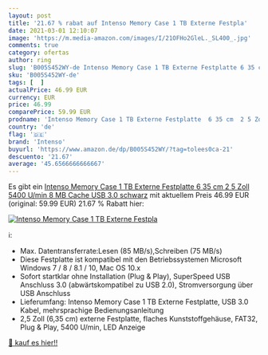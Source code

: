 ```yaml
---
layout: post
title: '21.67 % rabat auf Intenso Memory Case 1 TB Externe Festpla'
date: 2021-03-01 12:10:07
image: 'https://m.media-amazon.com/images/I/21OFHo2GleL._SL400_.jpg'
comments: true
category: ofertas
author: ring
slug: 'B005S452WY-de Intenso Memory Case 1 TB Externe Festplatte 6 35 cm 2 5...'
sku: 'B005S452WY-de'
tags: [  ]
actualPrice: 46.99 EUR
currency: EUR
price: 46.99
comparePrice: 59.99 EUR
prodname: 'Intenso Memory Case 1 TB Externe Festplatte  6 35 cm  2 5 Zoll  5400 U/min  8 MB Cache  USB 3.0  schwarz'
country: 'de'
flag: '🇩🇪'
brand: 'Intenso'
buyurl: 'https://www.amazon.de/dp/B005S452WY/?tag=tolees0ca-21'
descuento: '21.67'
average: '45.6566666666667'
---
```


Es gibt ein [Intenso Memory Case 1 TB Externe Festplatte  6 35 cm  2 5 Zoll  5400 U/min  8 MB Cache  USB 3.0  schwarz](https://www.amazon.de/dp/B005S452WY/?tag=tolees0ca-21) mit aktuellem Preis 46.99 EUR (original: 59.99 EUR) 21.67 % Rabatt hier:

[![Intenso Memory Case 1 TB Externe Festpla](https://m.media-amazon.com/images/I/21OFHo2GleL._SL400_.jpg)](https://www.amazon.de/dp/B005S452WY/?tag=tolees0ca-21)

ℹ️:

- Max. Datentransferrate:Lesen (85 MB/s),Schreiben (75 MB/s)
- Diese Festplatte ist kompatibel mit den Betriebssystemen Microsoft Windows 7 / 8 / 8.1 / 10, Mac OS 10.x
- Sofort startklar ohne Installation (Plug & Play), SuperSpeed USB Anschluss 3.0 (abwärtskompatibel zu USB 2.0), Stromversorgung über USB Anschluss
- Lieferumfang: Intenso Memory Case 1 TB Externe Festplatte, USB 3.0 Kabel, mehrsprachige Bedienungsanleitung
- 2,5 Zoll (6,35 cm) externe Festplatte, flaches Kunststoffgehäuse, FAT32, Plug & Play, 5400 U/min, LED Anzeige

[🛒 kauf es hier!!](https://www.amazon.de/dp/B005S452WY/?tag=tolees0ca-21)
